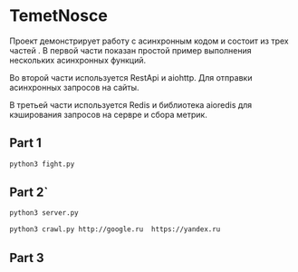 # TemetNosce

Проект демонстрирует работу с асинхронным кодом и состоит из трех частей .
В первой части показан простой пример выполнения нескольких асинхронных функций.

Во второй части используется RestApi и aiohttp.  Для отправки асинхронных запросов на сайты.

В третьей части используется Redis и библиотека aioredis для кэширования запросов на сервре и сбора метрик.

## Part 1
```bash
python3 fight.py
```
## Part 2`
```bash
python3 server.py
```
```bash
python3 crawl.py http://google.ru  https://yandex.ru
```

## Part 3